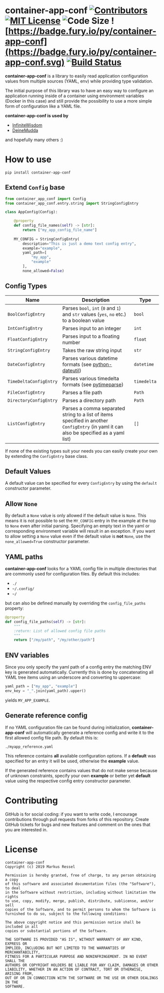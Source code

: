 # container-app-conf [![Contributors](https://img.shields.io/github/contributors/markusressel/container-app-conf.svg)](https://github.com/markusressel/container-app-conf/graphs/contributors) [![MIT License](https://img.shields.io/github/license/markusressel/container-app-conf.svg)](/LICENSE) ![Code Size](https://img.shields.io/github/languages/code-size/markusressel/container-app-conf.svg) ![https://badge.fury.io/py/container-app-conf](https://badge.fury.io/py/container-app-conf.svg) [![Build Status](https://travis-ci.org/markusressel/container-app-conf.svg?branch=master)](https://travis-ci.org/markusressel/container-app-conf)

**container-app-conf** is a library to easily read application configuration values
from multiple sources (YAML, env) while providing type validation.

The initial purpose of this library was to have an easy way to configure
an application running inside of a container using environment variables 
(Docker in this case) and still provide the possibility to use a more simple 
form of configuration like a YAML file.

**container-app-conf is used by**
* [InfiniteWisdom](https://github.com/ekeih/InfiniteWisdom)
* [DeineMudda](https://github.com/markusressel/DeineMudda)

and hopefully many others :)

# How to use

```shell
pip install container-app-conf
```

## Extend `Config` base

```python
from container_app_conf import Config
from container_app_conf.entry.string import StringConfigEntry

class AppConfig(Config):

    @property
    def config_file_names(self) -> [str]:
        return ["my_app_config_file_name"]
        
    MY_CONFIG = StringConfigEntry(
        description="This is just a demo text config entry",
        example="example",
        yaml_path=[
            "my_app",
            "example"
        ],
        none_allowed=False)

```

## Config Types

| Name                     | Description                              | Type     |
|--------------------------|------------------------------------------|----------|
| `BoolConfigEntry`        | Parses `bool`, `int` (`0` and `1`) and `str` values (`yes`, `no` etc.) to a boolean value | `bool` |
| `IntConfigEntry`         | Parses input to an integer | `int` |
| `FloatConfigEntry`       | Parses input to a floating number | `float` |
| `StringConfigEntry`      | Takes the raw string input | `str` |
| `DateConfigEntry`        | Parses various datetime formats (see [python-dateutil](https://github.com/dateutil/dateutil/)) | `datetime` |
| `TimeDeltaConfigEntry`   | Parses various timedelta formats (see [pytimeparse](https://github.com/wroberts/pytimeparse)) | `timedelta` |
| `FileConfigEntry`        | Parses a file path | `Path` |
| `DirectoryConfigEntry`   | Parses a directory path | `Path` |
| `ListConfigEntry`        | Parses a comma separated string to a list of items specified in another `ConfigEntry` (in yaml it can also be specified as a yaml list) | `[]` |

If none of the existing types suit your needs you can easily create your 
own by extending the `ConfigEntry` base class.

## Default Values

A default value can be specified for every `ConfigEntry` by using the
`default` constructor parameter.

## Allow `None` 

By default a `None` value is only allowed if the default value is `None`.
This means it is not possible to set the `MY_CONFIG` entry in the example
at the top to `None` even after initial parsing. Specifying an empty text
in the yaml or corresponding environment variable will result in an
exception. If you want to allow setting a `None` value even if the default 
value is **not** `None`, use the `none_allowed=True` constructor parameter.

## YAML paths

**container-app-conf** looks for a YAML config file in multiple 
directories that are commonly used for configuration files. By default
this includes:

- `./`
- `~/.config/`
- `~/`

but can also be defined manually by overriding the `config_file_paths` property: 

```python
@property
def config_file_paths(self) -> [str]:
    """
    :return: List of allowed config file paths
    """
    return ["/my/path", "/my/other/path"]
```

## ENV variables

Since you only specify the yaml path of a config entry the matching ENV
key is generated automatically. Currently this is done by concatenating
all YAML tree items using an underscore and converting to uppercase:

```python
yaml_path = ["my_app", "example"]
env_key = "_".join(yaml_path).upper()
```

yields `MY_APP_EXAMPLE`.

## Generate reference config

If no YAML configuration file can be found during initialization, 
**container-app-conf** will automatically generate a reference config
and write it to the first allowed config file path. By default this is:

```
./myapp_reference.yaml
```

This reference contains **all** available configuration options. If 
a **default** was specified for an entry it will be used, otherwise 
the **example** value.

If the generated reference contains values that do not make sense 
because of unknown constraints, specify your own **example** 
or better yet **default** value using the respective 
config entry constructor parameter.

# Contributing

GitHub is for social coding: if you want to write code, I encourage contributions through pull requests from forks
of this repository. Create GitHub tickets for bugs and new features and comment on the ones that you are interested in.


# License
```text
container-app-conf
Copyright (c) 2019 Markus Ressel

Permission is hereby granted, free of charge, to any person obtaining a copy
of this software and associated documentation files (the "Software"), to deal
in the Software without restriction, including without limitation the rights
to use, copy, modify, merge, publish, distribute, sublicense, and/or sell
copies of the Software, and to permit persons to whom the Software is
furnished to do so, subject to the following conditions:

The above copyright notice and this permission notice shall be included in all
copies or substantial portions of the Software.

THE SOFTWARE IS PROVIDED "AS IS", WITHOUT WARRANTY OF ANY KIND, EXPRESS OR
IMPLIED, INCLUDING BUT NOT LIMITED TO THE WARRANTIES OF MERCHANTABILITY,
FITNESS FOR A PARTICULAR PURPOSE AND NONINFRINGEMENT. IN NO EVENT SHALL THE
AUTHORS OR COPYRIGHT HOLDERS BE LIABLE FOR ANY CLAIM, DAMAGES OR OTHER
LIABILITY, WHETHER IN AN ACTION OF CONTRACT, TORT OR OTHERWISE, ARISING FROM,
OUT OF OR IN CONNECTION WITH THE SOFTWARE OR THE USE OR OTHER DEALINGS IN THE
SOFTWARE.
```
